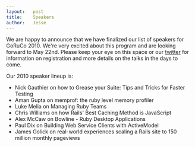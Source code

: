 ```yaml
---
layout:   post
title:    Speakers
author:   Jesse
---
```


We are happy to announce that we have finalized our list of speakers for GoRuCo 2010. We're very excited about this program and are looking forward to May 22nd. Please keep your eye on this space or our [twitter](http://twitter.com/goruco) for information on registration and more details on the talks in the days to come.

Our 2010 speaker lineup is:

<ul>
<li>Nick Gauthier on how to Grease your Suite: Tips and Tricks for Faster Testing</li>
<li>Aman Gupta on memprof: the ruby level memory profiler</li>
<li>Luke Melia on Managing Ruby Teams</li>
<li>Chris Williams on how Rails' Best Caching Method is JavaScript</li>
<li>Alex McCaw on Bowline - Ruby Desktop Applications</li>
<li>Paul Dix on Building Web Service Clients with ActiveModel</li>
<li>James Golick on real-world experiences scaling a Rails site to 150 million monthly pageviews</li>
</ul>

